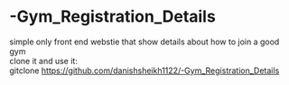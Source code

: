 # -Gym_Registration_Details
simple only front end webstie that show details about how to join a good gym   
clone it and use it:   
gitclone https://github.com/danishsheikh1122/-Gym_Registration_Details
